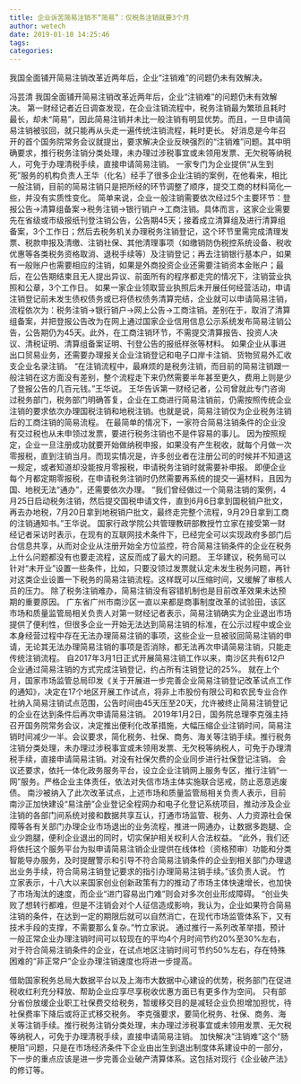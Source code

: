 ```yaml
---
title: 企业诉苦简易注销不“简易”：仅税务注销就要3个月
author: wetech
date: 2019-01-10 14:25:46
tags: 
categories: 
---
```

我国全面铺开简易注销改革近两年后，企业“注销难”的问题仍未有效解决。
<!-- more -->
冯芸清
我国全面铺开简易注销改革近两年后，企业“注销难”的问题仍未有效解决。
第一财经记者近日调查发现，在企业注销流程中，税务注销最为繁琐且耗时最长，却未“简易”，因此简易注销并未比一般注销有明显优势。而且，一旦申请简易注销被驳回，就只能再从头走一遍传统注销流程，耗时更长。
好消息是今年召开的首个国务院常务会议就提出，要求解决企业反映强烈的“注销难”问题。其中明确要求，推行税务注销分类处理，未办理过涉税事宜或未领用发票、无欠税等纳税人，可免于办理清税手续，直接申请简易注销。
一家专门为企业提供“从生到死”服务的机构负责人王华（化名）经手了很多企业注销的案例，在他看来，相比一般注销，目前的简易注销只是把所经的环节调整了顺序，提交工商的材料简化一些，并没有实质性变化。
简单来说，企业一般注销需要依次经过5个主要环节：登报公告→清算组备案→税务注销→银行销户→工商注销。具体而言，这家企业需要先在省级或市级报纸刊登注销公告，公告期45天；接着成立清算组及进行清算组备案，3个工作日；然后去税务机关办理税务注销登记，这个环节里需完成清理发票、税款申报及清缴、注销社保、其他清理事项（如缴销防伪税控系统设备、税收优惠等各类税务资格取消、退税手续等）及注销登记；再去注销银行基本户，如果有一般账户也需要相应的注销，如果是外商投资企业还需要注销资本金账户；最后，在公告期结束且无人提出异议、前面所有的程序都走完的情况下，注销营业执照和公章，3个工作日。
如果一家企业领取营业执照后未开展任何经营活动，申请注销登记前未发生债权债务或已将债权债务清算完结，企业就可以申请简易注销，流程依次为：税务注销→银行销户→网上公告→工商注销。差别在于，取消了清算组备案，并把登报公告改为在网上通过国家企业信用信息公示系统发布简易注销公告，公告期仍为45天。此外，在工商注销环节，不需提交清算报告、投资人决议、清税证明、清算组备案证明、刊登公告的报纸样张等材料。
如果企业从事进出口贸易业务，还需要办理报关企业注销登记和电子口岸卡注销、货物贸易外汇收支企业名录注销。
“在注销流程中，最麻烦的是税务注销，而目前的简易注销跟一般注销在这方面没有差别，整个流程走下来仍然需要半年甚至更久，费用上则是少了登报公告的几百元钱。”王华说。
王华告诉第一财经记者，公司曾就此专门咨询过税务部门，税务部门明确答复，企业在工商进行简易注销前，仍需按照传统企业注销的要求依次办理国税注销和地税注销。也就是说，简易注销仅为企业税务注销后的工商注销的简易流程。
在最简单的情况下，一家符合简易注销条件的企业没有交过税也从未申领过发票，要进行税务注销也不是件容易的事儿。
因为按照规定，企业一旦注册成功就要开始做纳税申报，如果没有产生税收，就每个月做一次零报税，直到注销当月。而现实情况是，许多创业者在注册公司的时候并不知道这一规定，或者知道却没能按月零报税，申请税务注销时就需要补申报。
即便企业每个月都定期零报税，在申请税务注销时仍然需要再系统的提交一遍材料，且因为国、地税无法“通办”，还需要依次办理。
“我们曾经做过一个简易注销的案例，4月25日启动税务注销，然后提交国税申请文件，直到6月6日拿到国税销户批文，再去办地税，7月20日拿到地税销户批文，最终走完整个流程，9月29日拿到工商的注销通知书。”王华说。
国家行政学院公共管理教研部教授竹立家在接受第一财经记者采访时表示，在现有的互联网技术条件下，已经完全可以实现政府多部门后台信息共享，从而对企业从注册开始全方位监控，符合简易注销条件的企业在税务上什么问题都没有也要走流程，这反而成了最大的问题。
王华建议，税务局可以针对“未开业”设置一些条件，比如，只要没领过发票就认定未发生税务问题，再针对这类企业设置一下税务的简易注销流程。这样既可以压缩时间，又缓解了审核人员的压力。
除了税务注销难办，简易注销没有容错机制也是目前改革效果未达预期的重要原因。
广东省广州市南沙区一直以来都是商事制度改革的试验田，该区市场和质量监管局相关负责人对第一财经记者表示，简易注销确实为企业退出市场提供了便利性，但很多企业一开始无法达到简易注销的标准，在公示过程中或企业本身经营过程中存在无法办理简易注销的事项，这些企业一旦被驳回简易注销的申请，无论其无法办理简易注销的事项是否消除，都无法再次申请简易注销，只能走传统注销流程。
自2017年3月1日正式开展简易注销工作以来，南沙区共有612户企业通过简易注销的方式完成注销登记，约占所有注销登记的25%。
就在上个月，国家市场监管总局印发《关于开展进一步完善企业简易注销登记改革试点工作的通知》，决定在17个地区开展工作试点，将非上市股份有限公司和农民专业合作社纳入简易注销试点范围，公告时间由45天压至20天，允许被终止简易注销登记的企业在达到条件后再次申请简易注销。
2019年1月2日，国务院总理李克强主持召开国务院常务会议，决定推出便利化改革措施，大幅压缩企业注销时间，简易注销时间减少一半。会议要求，简化税务、社保、商务、海关等注销手续。推行税务注销分类处理，未办理过涉税事宜或未领用发票、无欠税等纳税人，可免于办理清税手续，直接申请简易注销。对没有社保欠费的企业同步进行社保登记注销。
会议还要求，依托一体化政务服务平台，设立企业注销网上服务专区，推行注销“一网”服务。严格企业主体责任，依法对失信市场主体实施联合惩戒，防止恶意逃废债。
南沙被纳入了此次改革试点，上述市场和质量监管局相关负责人表示，目前南沙正加快建设“易注册”企业登记全程网办和电子化登记系统项目，推动涉及企业注销的各部门间系统对接和数据共享互认，打通市场监管、税务、人力资源社会保障等各有关部门办理企业市场退出的业务流程，推进一网通办，让数据多跑腿、企业少跑腿，便利企业退出的同时，切实保护相关权利人合法权益。
“此外，我们还将依托这个服务平台为拟申请简易注销企业提供在线体检（资格预审）功能和分类智能导办服务，及时提醒警示和引导不符合简易注销条件的企业到相关部门办理退出业务手续，符合简易注销登记要求的指引办理简易注销手续。”该负责人说。
竹立家表示，十八大以来国家创业创新政策有力的推动了市场主体快速增长，也加快了市场淘汰的速度，而企业“进门容易出门难”则会对多次创业形成障碍。
“创业失败了想转行都难，但是不注销会对个人征信造成影响，我认为，企业如果符合简易注销的条件，在达到一定的期限后就可以自然消亡，在现代市场监管体系下，又有技术手段的支撑，不需要那么复杂。”竹立家说。
通过推行一系列改革举措，预计一般正常企业办理注销时间可以较现在的平均4个月时间节约20%至30%左右，对于符合简易注销条件的企业，在试点地区注销时间可节约50%左右，存在特殊困难的“非正常户”企业办理注销速度也将进一步提高。
 
 
借助国家税务总局大数据平台以及上海市大数据中心建设的优势，税务部门在促进税收红利充分释放、帮助企业应享尽享税收优惠方面已有更多作为空间。
只有部分省份放缓企业职工社保费交给税务，暂缓移交目的是减轻企业负担增加担忧，待社保费率下降后或将正式移交税务。
李克强要求，要简化税务、社保、商务、海关等注销手续。推行税务注销分类处理，未办理过涉税事宜或未领用发票、无欠税等纳税人，可免于办理清税手续，直接申请简易注销。
加快解决“注销难”这个“肠梗阻”问题，只是在市场经济条件下企业由出生到退出制度体系建设中的一部分，下一步的重点应该是进一步完善企业破产清算体系。这包括对现行《企业破产法》的修订等。
